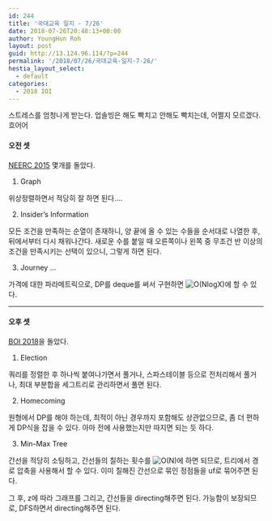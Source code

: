 ```yaml
---
id: 244
title: '국대교육 일지 - 7/26'
date: 2018-07-26T20:48:13+00:00
author: YoungHun Roh
layout: post
guid: http://13.124.96.114/?p=244
permalink: '/2018/07/26/국대교육-일지-7-26/'
hestia_layout_select:
  - default
categories:
  - 2018 IOI
---
```

스트레스를 엄청나게 받는다. 업솔빙은 해도 빡치고 안해도 빡치는데, 어쩔지 모르겠다. 흐어어

#### 오전 셋

[NEERC 2015](https://www.acmicpc.net/category/detail/1411) 몇개를 돌았다.

1. Graph

위상정렬하면서 적당히 잘 하면 된다&#8230;.

2. Insider&#8217;s Information

모든 조건을 만족하는 순열이 존재하니, 양 끝에 올 수 있는 수들을 순서대로 나열한 후, 뒤에서부터 다시 채워나간다. 새로운 수를 붙일 때 오른쪽이나 왼쪽 중 무조건 반 이상의 조건을 만족시키는 선택이 있으니, 그렇게 하면 된다.

3. Journey &#8230;

가격에 대한 파라메트릭으로, DP를 deque를 써서 구현하면 <img src="//s0.wp.com/latex.php?latex=O%28NlogX%29&#038;bg=ffffff&#038;fg=000&#038;s=0" alt="O(NlogX)" title="O(NlogX)" class="latex" />에 할 수 있다.

* * *

#### 오후 셋

[BOI 2018](https://oj.uz/problems/source/353)을 돌았다.

1. Election

쿼리를 정렬한 후 하나씩 붙여나가면서 풀거나, 스파스테이블 등으로 전처리해서 풀거나, 최대 부분합을 세그트리로 관리하면서 풀면 된다.

2. Homecoming

원형에서 DP를 해야 하는데, 최적이 아닌 경우까지 포함해도 상관없으므로, 좀 더 편하게 DP식을 잡을 수 있다. 아마 전에 사용했는지만 따지면 되는 듯 하다.

3. Min-Max Tree

간선을 적당히 소팅하고, 간선들의 칠하는 횟수를 <img src="//s0.wp.com/latex.php?latex=O%28N%29&#038;bg=ffffff&#038;fg=000&#038;s=0" alt="O(N)" title="O(N)" class="latex" />에 하면 되므로, 트리에서 경로 압축을 사용해서 할 수 있다. 이미 칠해진 간선으로 묶인 정점들을 uf로 묶어주면 된다.

그 후, z에 따라 그래프를 그리고, 간선들을 directing해주면 된다. 가능함이 보장되므로, DFS하면서 directing해주면 된다.